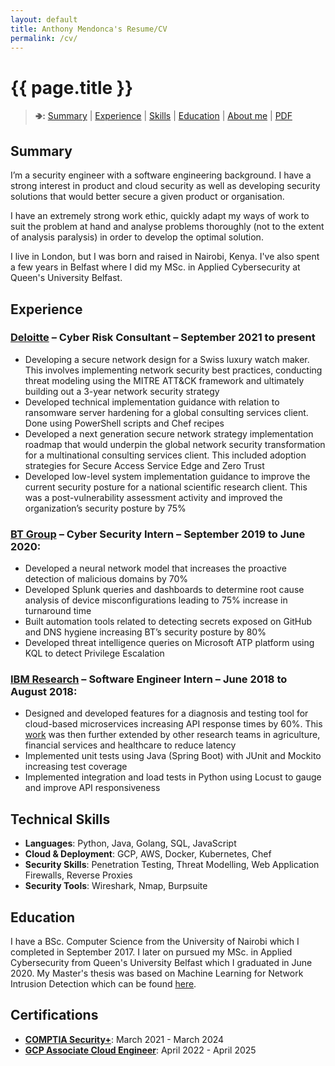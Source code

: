 ```yaml
---
layout: default
title: Anthony Mendonca's Resume/CV
permalink: /cv/
---
```

<h1 id="agm-resumecv" class="no-print">{{ page.title }}</h1>

<blockquote>
 <p class="no-print"><b>🢂:</b>
  <a href="#summary">Summary</a> |
  <a href="#experience">Experience</a> |
  <a href="#skills-what-i-do">Skills</a> |
  <a href="#education">Education</a> |
  <a href="#about-me">About me</a> |
  <a href="/cv/Anthony_Mendonca_Resume.pdf" title="PDF version of my resume / CV">PDF</a>
 </p>
</blockquote>


## Summary

I’m a security engineer with a software engineering background. I have a strong interest in product and cloud security as well as developing security solutions that would better secure a given product or organisation.

I have an extremely strong work ethic, quickly adapt my ways of work to suit the problem at hand and analyse problems thoroughly (not to the extent of analysis paralysis) in order to develop the optimal solution.

I live in London, but I was born and raised in Nairobi, Kenya. I've also spent a few years in Belfast where I did my MSc. in Applied Cybersecurity at Queen's University Belfast.


## Experience

### [Deloitte](https://deloitte.com/) &ndash; Cyber Risk Consultant &ndash; September 2021 to present

*  Developing a secure network design for a Swiss luxury watch maker. This involves implementing network security
best practices, conducting threat modeling using the MITRE ATT&CK framework and ultimately building out a 3-year
network security strategy
*  Developed technical implementation guidance with relation to ransomware server hardening for a global consulting
services client. Done using PowerShell scripts and Chef recipes
*  Developed a next generation secure network strategy implementation roadmap that would underpin the global
network security transformation for a multinational consulting services client. This included adoption strategies for
Secure Access Service Edge and Zero Trust
*  Developed low-level system implementation guidance to improve the current security posture for a national
scientific research client. This was a post-vulnerability assessment activity and improved the organization’s security
posture by 75%

### [BT Group](https://www.bt.com/) &ndash; Cyber Security Intern &ndash; September 2019 to June 2020:

*  Developed a neural network model that increases the proactive detection of malicious domains by 70%
*  Developed Splunk queries and dashboards to determine root cause analysis of device misconfigurations leading to
75% increase in turnaround time
* Built automation tools related to detecting secrets exposed on GitHub and DNS hygiene increasing BT’s security
posture by 80%
* Developed threat intelligence queries on Microsoft ATP platform using KQL to detect Privilege Escalation

### [IBM Research](https://research.ibm.com/) &ndash; Software Engineer Intern &ndash; June 2018 to August 2018:

*  Designed and developed features for a diagnosis and testing tool for cloud-based microservices increasing API
response times by 60%. This [work](https://prezi.com/jr048wvfkn5t/) was then further extended by other research teams in agriculture, financial services and healthcare to reduce latency
*  Implemented unit tests using Java (Spring Boot) with JUnit and Mockito increasing test coverage
*  Implemented integration and load tests in Python using Locust to gauge and improve API responsiveness


## Technical Skills

*  **Languages**: Python, Java, Golang, SQL, JavaScript
*  **Cloud & Deployment**: GCP, AWS, Docker, Kubernetes, Chef
*  **Security Skills**: Penetration Testing, Threat Modelling, Web Application Firewalls, Reverse Proxies
*  **Security Tools**: Wireshark, Nmap, Burpsuite


## Education

I have a BSc. Computer Science from the University of Nairobi which I completed in September 2017. I later on pursued my MSc. in Applied Cybersecurity from Queen's University Belfast which I graduated in June 2020. My Master's thesis was based on Machine Learning for Network Intrusion Detection which can be found [here](https://github.com/tmendonca28/DLNID).


## Certifications

*  **[COMPTIA Security+](https://www.youracclaim.com/badges/9d024e51-beb8-4a1a-9e5f-ce07afe84625?source=linked_in_profile)**: March 2021 - March 2024
*  **[GCP Associate Cloud Engineer](https://www.credential.net/5a883d38-c5d2-4190-9a0e-c23dbc1a0a47)**: April 2022 - April 2025
